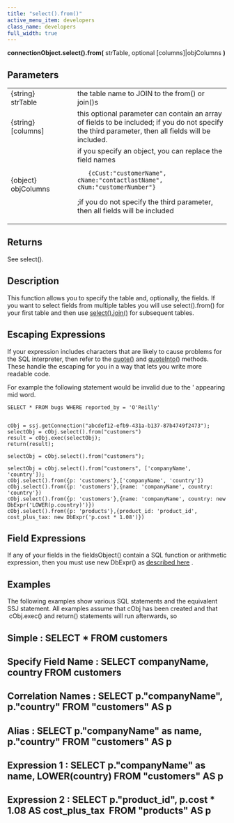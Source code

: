```yaml
---
title: "select().from()"
active_menu_item: developers
class_name: developers
full_width: true
---
```



**connectionObject.select().from(** strTable, optional [columns]|objColumns **)**

## Parameters

<table>
<tr>
<td width="181">
{string} strTable

</td>
<td width="18">
</td>
<td width="681">
the table name to JOIN to the from() or join()s

</td>
</tr>
<tr>
<td width="181">
{string} [columns]

</td>
<td width="18">
</td>
<td width="681">
this optional parameter can contain an array of fields to be included; if you do not specify the third parameter, then all fields will be included.

</td>
</tr>
<tr>
<td width="181">
{object} objColumns

</td>
<td width="18">
</td>
<td width="681">
if you specify an object, you can replace the field names

       {cCust:"customerName", cName:"contactlastName", cNum:"customerNumber"}
      

;if you do not specify the third parameter, then all fields will be included

</td>
</tr>
</table>

## Returns

See select().

## Description

This function allows you to specify the table and, optionally, the fields. If you want to select fields from multiple tables you will use select().from() for your first table and then use [select().join()](select-join) for subsequent tables.

## Escaping Expressions

If your expression includes characters that are likely to cause problems for the SQL interpreter, then refer to the [quote()](../quote) and [quoteInto()](../quoteinto) methods. These handle the escaping for you in a way that lets you write more readable code.

For example the following statement would be invalid due to the ' appearing mid word.

    SELECT * FROM bugs WHERE reported_by = 'O'Reilly'
     
     
    cObj = ssj.getConnection("abcdef12-efb9-431a-b137-87b4749f2473");
    selectObj = cObj.select().from("customers")
    result = cObj.exec(selectObj);
    return(result);
     
    selectObj = cObj.select().from("customers");
     
    selectObj = cObj.select().from("customers", ['companyName', 'country']);
    cObj.select().from({p: 'customers'},['companyName', 'country'])
    cObj.select().from({p: 'customers'},{name: 'companyName', country: 'country'})
    cObj.select().from({p: 'customers'},{name: 'companyName', country: new DbExpr('LOWER(p.country)')})
    cObj.select().from({p: 'products'},{product_id: 'product_id', cost_plus_tax: new DbExpr('p.cost * 1.08')})
   

## Field Expressions

If any of your fields in the fieldsObject() contain a SQL function or arithmetic expression, then you must use new DbExpr() as [described here](../../../../../data-storage/server-side-data-storage/handling-sql-expressions) .

## Examples

The following examples show various SQL statements and the equivalent SSJ statement. All examples assume that cObj has been created and that  cObj.exec() and return() statements will run afterwards, so

## Simple : SELECT \* FROM customers

## Specify Field Name : SELECT companyName, country FROM customers

## Correlation Names : SELECT p."companyName", p."country" FROM "customers" AS p

## Alias : SELECT p."companyName" as name, p."country" FROM "customers" AS p

## Expression 1 : SELECT p."companyName" as name, LOWER(country) FROM "customers" AS p

## Expression 2 : SELECT p."product\_id", p.cost \* 1.08 AS cost\_plus\_tax  FROM "products" AS p

